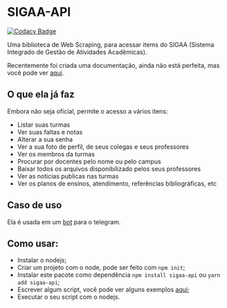# SIGAA-API
[![Codacy Badge](https://app.codacy.com/project/badge/Grade/1ed3e89858204acdb2307febc87da74c)](https://www.codacy.com/gh/GeovaneSchmitz/sigaa-api/dashboard?utm_source=github.com&amp;utm_medium=referral&amp;utm_content=GeovaneSchmitz/sigaa-api&amp;utm_campaign=Badge_Grade)

Uma biblioteca de Web Scraping, para acessar items do SIGAA (Sistema Integrado de Gestão de Atividades Acadêmicas).

Recentemente foi criada uma documentação, ainda não está perfeita, mas você pode ver [aqui](https://geovaneschmitz.github.io/sigaa-api/).

## O que ela já faz
 Embora não seja oficial, permite o acesso a vários itens: 
  * Listar suas turmas
  * Ver suas faltas e notas
  * Alterar a sua senha
  * Ver a sua foto de perfil, de seus colegas e seus professores
  * Ver os membros da turmas
  * Procurar por docentes pelo nome ou pelo campus
  * Baixar todos os arquivos disponibilizado pelos seus professores
  * Ver as noticias publicas nas turmas
  * Ver os planos de ensinos, atendimento, referências bibliográficas, etc

## Caso de uso
Ela é usada em um [bot](https://github.com/GeovaneSchmitz/SIGAA-telegram-integration) para o telegram.

## Como usar:
  * Instalar o nodejs;
  * Criar um projeto com o node, pode ser feito com `npm init`;
  * Instalar este pacote como dependência `npm install sigaa-api` ou `yarn add sigaa-api`;
  * Escrever algum script, você pode ver alguns exemplos [aqui](https://github.com/GeovaneSchmitz/sigaa-api/tree/master/examples);
  * Executar o seu script com o nodejs.
